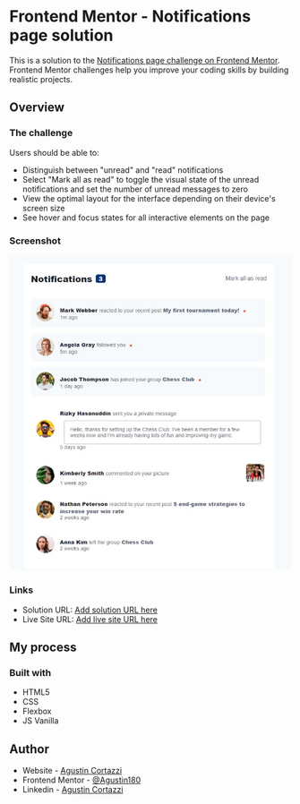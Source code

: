 # Frontend Mentor - Notifications page solution

This is a solution to the [Notifications page challenge on Frontend Mentor](https://www.frontendmentor.io/challenges/notifications-page-DqK5QAmKbC). Frontend Mentor challenges help you improve your coding skills by building realistic projects. 

## Overview

### The challenge

Users should be able to:

- Distinguish between "unread" and "read" notifications
- Select "Mark all as read" to toggle the visual state of the unread notifications and set the number of unread messages to zero
- View the optimal layout for the interface depending on their device's screen size
- See hover and focus states for all interactive elements on the page

### Screenshot

![](./screenshot.jpg)

### Links

- Solution URL: [Add solution URL here](https://your-solution-url.com)
- Live Site URL: [Add live site URL here](https://your-live-site-url.com)

## My process

### Built with

- HTML5
- CSS
- Flexbox
- JS Vanilla

## Author

- Website - [Agustin Cortazzi](https://agustin180.github.io/Portfolio/)
- Frontend Mentor - [@Agustin180](https://www.frontendmentor.io/profile/Agustin180)
- Linkedin - [Agustin Cortazzi](https://www.linkedin.com/in/agustin-cortazzi-913196211/)